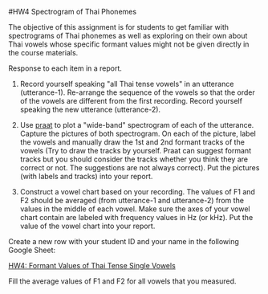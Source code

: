 #HW4 Spectrogram of Thai Phonemes

The objective of this assignment is for students to get familiar with spectrograms of Thai phonemes as well as exploring on their own about Thai vowels whose specific formant values might not be given directly in the course materials.

Response to each item in a report.

1. Record yourself speaking "all Thai tense vowels" in an utterance (utterance-1). Re-arrange the sequence of the vowels so that the order of the vowels are different from the first recording. Record yourself speaking the new utterance (utterance-2).

2. Use [praat](http://www.fon.hum.uva.nl/praat/) to plot a "wide-band" spectrogram of each of the utterance. Capture the pictures of both spectrogram. On each of the picture, label the vowels and manually draw the 1st and 2nd formant tracks of the vowels (Try to draw the tracks by yourself. Praat can suggest formant tracks but you should consider the tracks whether you think they are correct or not. The suggestions are not always correct). Put the pictures (with labels and tracks) into your report.

3. Construct a vowel chart based on your recording. The values of F1 and F2 should be averaged (from utterance-1 and utterance-2) from the values in the middle of each vowel. Make sure the axes of your vowel chart contain are labeled with frequency values in Hz (or kHz). Put the value of the vowel chart into your report.

Create a new row with your student ID and your name in the following Google Sheet:

[HW4: Formant Values of Thai Tense Single Vowels](https://docs.google.com/spreadsheets/d/1Fmzt8dB4K16IRos-V541HIB77VQrtX8C6rop0X7FvSE/edit?usp=sharing)

Fill the average values of F1 and F2 for all vowels that you measured.
